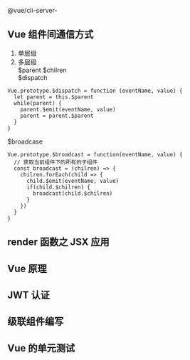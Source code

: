 @vue/cli-server-

## Vue 组件间通信方式

1. 单层级
2. 多层级  
   $parent  $chilren  
   \$dispatch

```
Vue.prototype.$dispatch = function (eventName, value) {
  let parent = this.$parent
  while(parent) {
    parent.$emit(eventName, value)
    parent = parent.$parent
  }
}
```

\$broadcase

```
Vue.prototype.$broadcast = function(eventName, value) {
  // 获取当前组件下的所有的子组件
  const broadcast = (chilren) => {
    chilren.forEach(child => {
      child.$emit(eventName, value)
      if(child.$chilren) {
        broadcast(child.$chilren)
      }
    })
  }
}
```

## render 函数之 JSX 应用

## Vue 原理

## JWT 认证

## 级联组件编写

## Vue 的单元测试

##
